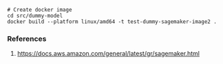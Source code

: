 ```
# Create docker image
cd src/dummy-model
docker build --platform linux/amd64 -t test-dummy-sagemaker-image2 .
```

### References
1. https://docs.aws.amazon.com/general/latest/gr/sagemaker.html
